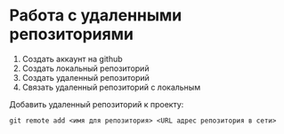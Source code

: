 # Работа с удаленными репозиториями

1. Создать аккаунт на github
2. Создать локальный репозиторий 
3. Создать удаленный репозиторий 
4. Связать удаленный репозиторий с локальным

Добавить удаленный репозиторий к проекту:
```
git remote add <имя для репозитория> <URL адрес репозитория в сети>
